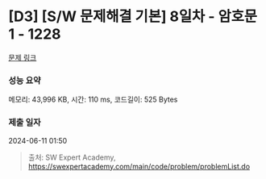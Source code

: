 # [D3] [S/W 문제해결 기본] 8일차 - 암호문1 - 1228 

[문제 링크](https://swexpertacademy.com/main/code/problem/problemDetail.do?contestProbId=AV14w-rKAHACFAYD) 

### 성능 요약

메모리: 43,996 KB, 시간: 110 ms, 코드길이: 525 Bytes

### 제출 일자

2024-06-11 01:50



> 출처: SW Expert Academy, https://swexpertacademy.com/main/code/problem/problemList.do